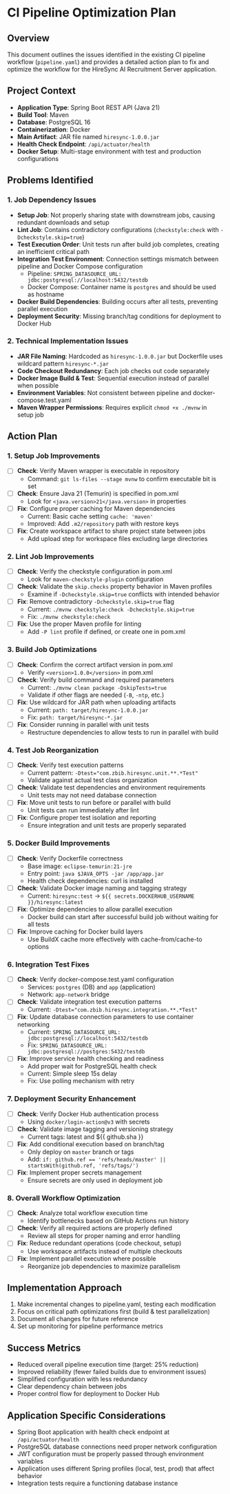 # CI Pipeline Optimization Plan

## Overview
This document outlines the issues identified in the existing CI pipeline workflow (`pipeline.yaml`) and provides a detailed action plan to fix and optimize the workflow for the HireSync AI Recruitment Server application.

## Project Context
- **Application Type**: Spring Boot REST API (Java 21)
- **Build Tool**: Maven
- **Database**: PostgreSQL 16
- **Containerization**: Docker
- **Main Artifact**: JAR file named `hiresync-1.0.0.jar`
- **Health Check Endpoint**: `/api/actuator/health`
- **Docker Setup**: Multi-stage environment with test and production configurations

## Problems Identified

### 1. Job Dependency Issues
- **Setup Job**: Not properly sharing state with downstream jobs, causing redundant downloads and setup
- **Lint Job**: Contains contradictory configurations (`checkstyle:check` with `-Dcheckstyle.skip=true`)
- **Test Execution Order**: Unit tests run after build job completes, creating an inefficient critical path
- **Integration Test Environment**: Connection settings mismatch between pipeline and Docker Compose configuration
  - Pipeline: `SPRING_DATASOURCE_URL: jdbc:postgresql://localhost:5432/testdb`
  - Docker Compose: Container name is `postgres` and should be used as hostname
- **Docker Build Dependencies**: Building occurs after all tests, preventing parallel execution
- **Deployment Security**: Missing branch/tag conditions for deployment to Docker Hub

### 2. Technical Implementation Issues
- **JAR File Naming**: Hardcoded as `hiresync-1.0.0.jar` but Dockerfile uses wildcard pattern `hiresync-*.jar`
- **Code Checkout Redundancy**: Each job checks out code separately
- **Docker Image Build & Test**: Sequential execution instead of parallel when possible
- **Environment Variables**: Not consistent between pipeline and docker-compose.test.yaml
- **Maven Wrapper Permissions**: Requires explicit `chmod +x ./mvnw` in setup job

## Action Plan

### 1. Setup Job Improvements
- [ ] **Check**: Verify Maven wrapper is executable in repository
  - Command: `git ls-files --stage mvnw` to confirm executable bit is set
- [ ] **Check**: Ensure Java 21 (Temurin) is specified in pom.xml
  - Look for `<java.version>21</java.version>` in properties
- [ ] **Fix**: Configure proper caching for Maven dependencies
  - Current: Basic cache setting `cache: 'maven'`
  - Improved: Add `.m2/repository` path with restore keys
- [ ] **Fix**: Create workspace artifact to share project state between jobs
  - Add upload step for workspace files excluding large directories

### 2. Lint Job Improvements
- [ ] **Check**: Verify the checkstyle configuration in pom.xml
  - Look for `maven-checkstyle-plugin` configuration
- [ ] **Check**: Validate the `skip.checks` property behavior in Maven profiles
  - Examine if `-Dcheckstyle.skip=true` conflicts with intended behavior
- [ ] **Fix**: Remove contradictory `-Dcheckstyle.skip=true` flag
  - Current: `./mvnw checkstyle:check -Dcheckstyle.skip=true`
  - Fix: `./mvnw checkstyle:check`
- [ ] **Fix**: Use the proper Maven profile for linting
  - Add `-P lint` profile if defined, or create one in pom.xml

### 3. Build Job Optimizations
- [ ] **Check**: Confirm the correct artifact version in pom.xml
  - Verify `<version>1.0.0</version>` in pom.xml
- [ ] **Check**: Verify build command and required parameters
  - Current: `./mvnw clean package -DskipTests=true`
  - Validate if other flags are needed (`-B`, `-ntp`, etc.)
- [ ] **Fix**: Use wildcard for JAR path when uploading artifacts
  - Current: `path: target/hiresync-1.0.0.jar`
  - Fix: `path: target/hiresync-*.jar`
- [ ] **Fix**: Consider running in parallel with unit tests
  - Restructure dependencies to allow tests to run in parallel with build

### 4. Test Job Reorganization
- [ ] **Check**: Verify test execution patterns
  - Current pattern: `-Dtest="com.zbib.hiresync.unit.**.*Test"`
  - Validate against actual test class organization
- [ ] **Check**: Validate test dependencies and environment requirements
  - Unit tests may not need database connection
- [ ] **Fix**: Move unit tests to run before or parallel with build
  - Unit tests can run immediately after lint
- [ ] **Fix**: Configure proper test isolation and reporting
  - Ensure integration and unit tests are properly separated

### 5. Docker Build Improvements
- [ ] **Check**: Verify Dockerfile correctness
  - Base image: `eclipse-temurin:21-jre`
  - Entry point: `java $JAVA_OPTS -jar /app/app.jar`
  - Health check dependencies: curl is installed
- [ ] **Check**: Validate Docker image naming and tagging strategy
  - Current: `hiresync:test` → `${{ secrets.DOCKERHUB_USERNAME }}/hiresync:latest`
- [ ] **Fix**: Optimize dependencies to allow parallel execution
  - Docker build can start after successful build job without waiting for all tests
- [ ] **Fix**: Improve caching for Docker build layers
  - Use BuildX cache more effectively with cache-from/cache-to options

### 6. Integration Test Fixes
- [ ] **Check**: Verify docker-compose.test.yaml configuration
  - Services: `postgres` (DB) and `app` (application)
  - Network: `app-network` bridge
- [ ] **Check**: Validate integration test execution patterns
  - Current: `-Dtest="com.zbib.hiresync.integration.**.*Test"`
- [ ] **Fix**: Update database connection parameters to use container networking
  - Current: `SPRING_DATASOURCE_URL: jdbc:postgresql://localhost:5432/testdb`
  - Fix: `SPRING_DATASOURCE_URL: jdbc:postgresql://postgres:5432/testdb`
- [ ] **Fix**: Improve service health checking and readiness
  - Add proper wait for PostgreSQL health check
  - Current: Simple sleep 15s delay
  - Fix: Use polling mechanism with retry

### 7. Deployment Security Enhancement
- [ ] **Check**: Verify Docker Hub authentication process
  - Using `docker/login-action@v3` with secrets
- [ ] **Check**: Validate image tagging and versioning strategy
  - Current tags: latest and ${{ github.sha }}
- [ ] **Fix**: Add conditional execution based on branch/tag
  - Only deploy on `master` branch or tags
  - Add: `if: github.ref == 'refs/heads/master' || startsWith(github.ref, 'refs/tags/')`
- [ ] **Fix**: Implement proper secrets management
  - Ensure secrets are only used in deployment job

### 8. Overall Workflow Optimization
- [ ] **Check**: Analyze total workflow execution time
  - Identify bottlenecks based on GitHub Actions run history
- [ ] **Check**: Verify all required actions are properly defined
  - Review all steps for proper naming and error handling
- [ ] **Fix**: Reduce redundant operations (code checkout, setup)
  - Use workspace artifacts instead of multiple checkouts
- [ ] **Fix**: Implement parallel execution where possible
  - Reorganize job dependencies to maximize parallelism

## Implementation Approach
1. Make incremental changes to pipeline.yaml, testing each modification
2. Focus on critical path optimizations first (build & test parallelization)
3. Document all changes for future reference
4. Set up monitoring for pipeline performance metrics

## Success Metrics
- Reduced overall pipeline execution time (target: 25% reduction)
- Improved reliability (fewer failed builds due to environment issues)
- Simplified configuration with less redundancy
- Clear dependency chain between jobs
- Proper control flow for deployment to Docker Hub

## Application Specific Considerations
- Spring Boot application with health check endpoint at `/api/actuator/health`
- PostgreSQL database connections need proper network configuration
- JWT configuration must be properly passed through environment variables
- Application uses different Spring profiles (local, test, prod) that affect behavior
- Integration tests require a functioning database instance